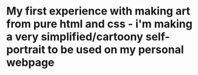 # My first experience with making art from pure html and css - i'm making a very simplified/cartoony self-portrait to be used on my personal webpage
